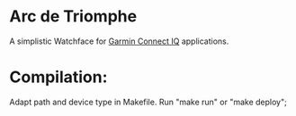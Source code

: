 # Arc de Triomphe
A simplistic Watchface for [Garmin Connect IQ](http://developer.garmin.com/connect-iq/) applications. 

# Compilation:

Adapt path and device type in Makefile. Run "make run" or "make deploy";
